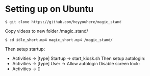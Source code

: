 # Setting up on Ubuntu
```console 
$ git clone https://github.com/heyyouhere/magic_stand
```
Copy videos to new folder /magic_stand/
```console
$ cd idle_short.mp4 magic_short.mp4 /magic_stand/
```
Then setup startup:
- Activities -> \[type\] Startup -> start_kiosk.sh
Then setup autologin:
- Activities -> \[type\] User -> Allow autologin
Disable screen lock: 
- Activities -> \[]